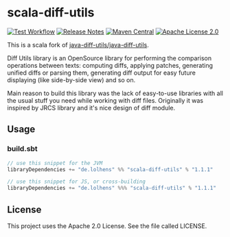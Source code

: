 # scala-diff-utils
[![Test Workflow](https://github.com/LolHens/scala-diff-utils/workflows/test/badge.svg)](https://github.com/LolHens/scala-diff-utils/actions?query=workflow%3Atest)
[![Release Notes](https://img.shields.io/github/release/LolHens/scala-diff-utils.svg?maxAge=3600)](https://github.com/LolHens/scala-diff-utils/releases/latest)
[![Maven Central](https://img.shields.io/maven-central/v/de.lolhens/scala-diff-utils_2.13)](https://search.maven.org/artifact/de.lolhens/scala-diff-utils_2.13)
[![Apache License 2.0](https://img.shields.io/github/license/LolHens/scala-diff-utils.svg?maxAge=3600)](https://www.apache.org/licenses/LICENSE-2.0)

This is a scala fork of [java-diff-utils/java-diff-utils](https://github.com/java-diff-utils/java-diff-utils).

Diff Utils library is an OpenSource library for performing the comparison operations between texts: computing diffs, applying patches, generating unified diffs or parsing them, generating diff output for easy future displaying (like side-by-side view) and so on.

Main reason to build this library was the lack of easy-to-use libraries with all the usual stuff you need while working with diff files. Originally it was inspired by JRCS library and it's nice design of diff module.

## Usage
### build.sbt
```sbt
// use this snippet for the JVM
libraryDependencies += "de.lolhens" %% "scala-diff-utils" % "1.1.1"

// use this snippet for JS, or cross-building
libraryDependencies += "de.lolhens" %%% "scala-diff-utils" % "1.1.1"
```

## License
This project uses the Apache 2.0 License. See the file called LICENSE.
